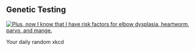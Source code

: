 ## Genetic Testing
[![Plus, now I know that I have risk factors for elbow dysplasia, heartworm, parvo, and mange.](https://imgs.xkcd.com/comics/genetic_testing.png)](https://xkcd.com/1706/ "Plus, now I know that I have risk factors for elbow dysplasia, heartworm, parvo, and mange.")

Your daily random xkcd
